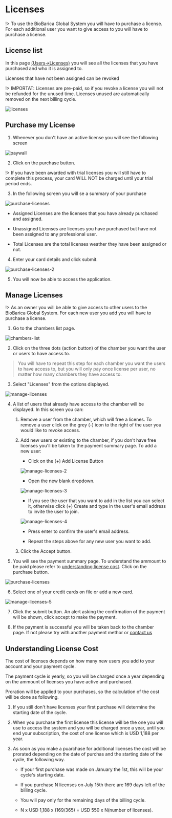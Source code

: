 # Licenses

!> To use the BioBarica Global System you will have to purchase a license. For each additional user you want to give access to you will have to purchase a license.

## License list

In this page [(Users->Licenses)](https://pwa.biobarica.com/licenses/list) you will see all the licenses that you have purchased and who it is assigned to.

Licenses that have not been assigned can be revoked

!> IMPORTAT: Licenses are pre-paid, so if you revoke a license you will not be refunded for the unused time. Licenses unused are automatically removed on the next billing cycle.

![licenses](../_media/owner/licenses.jpg ':size=500x280')


## Purchase my License

1. Whenever you don't have an active license you will see the following screen

![paywall](../_media/owner/paywall.jpg ':size=500x280')

2. Click on the purchase button.

!> If you have been awarded with trial licenses you will still have to complete this process, your card WILL NOT be charged until your trial period ends.

3. In the following screen you will se a summary of your purchase

![purchase-licenses](../_media/owner/purchase-licenses.jpg ':size=500x280')

- Assigned Licenses are the licenses that you have already purchased and assigned.

- Unassigned Licenses are licenses you have purchased but have not been assigned to any professional user.

- Total Licenses are the total licenses weather they have been assigned or not.

4. Enter your card details and click submit.

![purchase-licenses-2](../_media/owner/purchase-licenses-2.jpg ':size=500x280')

5. You will now be able to access the application.


## Manage Licenses

!> As an owner you will be able to give access to other users to the BioBarica Global System. For each new user you add you will have to purchase a license.

1. Go to the chambers list page.

![chambers-list](../_media/owner/chambers-list.jpg ':size=500x280')

2. Click on the three dots (action button) of the chamber you want the user or users to have access to.

> You will have to repeat this step for each chamber you want the users to have access to, but you will only pay once license per user, no matter how many chambers they have access to.

3. Select "Licenses" from the options displayed.

![manage-licenses](../_media/owner/manage-licenses.jpg ':size=500x280')

4. A list of users that already have access to the chamber will be displayed. In this screen you can:

    1. Remove a user from the chamber, which will free a licenes. To remove a user click on the grey (-) icon to the right of the user you would like to revoke access.

    2. Add new users or existing to the chamber, if you don't have free licenses you'll be taken to the payment summary page. To add a new user:
        
        -  Click on the (+) Add License Button
        
        ![manage-licenses-2](../_media/owner/manage-licenses-2.jpg ':size=500x280')

        - Open the new blank dropdown.

        ![manage-licenses-3](../_media/owner/manage-licenses-3.jpg ':size=500x280')

        - If you see the user that you want to add in the list you can select it, otherwise click (+) Create and type in the user's email address to invite the user to join.

        ![manage-licenses-4](../_media/owner/manage-licenses-4.jpg ':size=500x280')

        - Press enter to confirm the user's email address.

        - Repeat the steps above for any new user you want to add.

    3. Click the Accept button.

5. You will see the payment summary page. To understand the ammount to be paid please refer to [understanding license cost](#understanding-license-cost). Click on the purchase button.

![purchase-licenses](../_media/owner/purchase-licenses.jpg ':size=500x280')

6. Select one of your credit cards on file or add a new card.

![manage-licenses-5](../_media/owner/manage-licenses-5.jpg ':size=500x280')

7. Click the submit button. An alert asking the confirmation of the payment will be shown, click accept to make the payment.

8. If the payment is successful you will be taken back to the chamber page. If not please try with another payment methor or [contact us](/support)


## Understanding License Cost

The cost of licenses depends on how many new users you add to your account and your payment cycle.

The payment cycle is yearly, so you will be charged once a year depending on the ammount of licenses you have active and purchased.

Proration will be applied to your purchases, so the calculation of the cost will be done as following.

1. If you still don't have licenses your first purchase will determine the starting date of the cycle.

2. When you purchase the first license this license will be the one you will use to access the system and you will be charged once a year, until you end your subscription, the cost of one license which is USD 1,188 per year.

3. As soon as you make a puarchase for additional licenses the cost will be prorated depending on the date of purchas and the starting date of the cycle, the following way.

    - If your first purchase was made on January the 1st, this will be your cycle's starting date.

    - If you purchase N licenses on July 15th there are 169 days left of the billing cycle.

    - You will pay only for the remaining days of the billing cycle.

    - N x USD 1,188 x (169/365) = USD 550 x N(number of licenses).